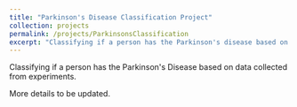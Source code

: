 ```yaml
---
title: "Parkinson's Disease Classification Project"
collection: projects
permalink: /projects/ParkinsonsClassification
excerpt: "Classifying if a person has the Parkinson's disease based on data collected from experiments."
---
```



Classifying if a person has the Parkinson's Disease based on data collected from experiments.

More details to be updated.



